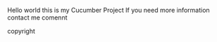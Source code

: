 

Hello world this is my Cucumber Project 
If you need more information contact me comennt 


copyright
